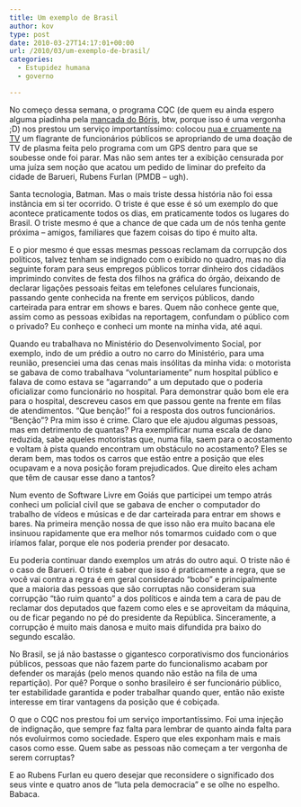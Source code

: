 ```yaml
---
title: Um exemplo de Brasil
author: kov
type: post
date: 2010-03-27T14:17:01+00:00
url: /2010/03/um-exemplo-de-brasil/
categories:
  - Estupidez humana
  - governo

---
```

No começo dessa semana, o programa CQC (de quem eu ainda espero alguma piadinha pela [mancada do Bóris](http://www.youtube.com/watch?v=_esZYkpcFS8&feature=related), btw, porque isso é uma vergonha ;D) nos prestou um serviço importantíssimo: colocou [nua e cruamente na TV](http://www.band.com.br/cqc/blog.asp?id=279666) um flagrante de funcionários públicos se apropriando de uma doação de TV de plasma feita pelo programa com um GPS dentro para que se soubesse onde foi parar. Mas não sem antes ter a exibição censurada por uma juíza sem noção que acatou um pedido de liminar do prefeito da cidade de Barueri, Rubens Furlan (PMDB &#8211; ugh).

Santa tecnologia, Batman. Mas o mais triste dessa história não foi essa instância em si ter ocorrido. O triste é que esse é só um exemplo do que acontece praticamente todos os dias, em praticamente todos os lugares do Brasil. O triste mesmo é que a chance de que cada um de nós tenha gente próxima &#8211; amigos, familiares que fazem coisas do tipo é muito alta.

E o pior mesmo é que essas mesmas pessoas reclamam da corrupção dos políticos, talvez tenham se indignado com o exibido no quadro, mas no dia seguinte foram para seus empregos públicos torrar dinheiro dos cidadãos imprimindo convites de festa dos filhos na gráfica do órgão, deixando de declarar ligações pessoais feitas em telefones celulares funcionais, passando gente conhecida na frente em serviços públicos, dando carteirada para entrar em shows e bares. Quem não conhece gente que, assim como as pessoas exibidas na reportagem, confundam o público com o privado? Eu conheço e conheci um monte na minha vida, até aqui.

Quando eu trabalhava no Ministério do Desenvolvimento Social, por exemplo, indo de um prédio a outro no carro do Ministério, para uma reunião, presenciei uma das cenas mais insólitas da minha vida: o motorista se gabava de como trabalhava &#8220;voluntariamente&#8221; num hospital público e falava de como estava se &#8220;agarrando&#8221; a um deputado que o poderia oficializar como funcionário no hospital. Para demonstrar quão bom ele era para o hospital, descreveu casos em que passou gente na frente em filas de atendimentos. &#8220;Que benção!&#8221; foi a resposta dos outros funcionários. &#8220;Benção&#8221;? Pra mim isso é crime. Claro que ele ajudou algumas pessoas, mas em detrimento de quantas? Pra exemplificar numa escala de dano reduzida, sabe aqueles motoristas que, numa fila, saem para o acostamento e voltam à pista quando encontram um obstáculo no acostamento? Eles se deram bem, mas todos os carros que estão entre a posição que eles ocupavam e a nova posição foram prejudicados. Que direito eles acham que têm de causar esse dano a tantos?

Num evento de Software Livre em Goiás que participei um tempo atrás conheci um policial civil que se gabava de encher o computador do trabalho de vídeos e músicas e de dar carteirada para entrar em shows e bares. Na primeira menção nossa de que isso não era muito bacana ele insinuou rapidamente que era melhor nós tomarmos cuidado com o que iríamos falar, porque ele nos poderia prender por desacato.

Eu poderia continuar dando exemplos um atrás do outro aqui. O triste não é o caso de Barueri. O triste é saber que isso é praticamente a regra, que se você vai contra a regra é em geral considerado &#8220;bobo&#8221; e principalmente que a maioria das pessoas que são corruptas não consideram sua corrupção &#8220;tão ruim quanto&#8221; a dos políticos e ainda tem a cara de pau de reclamar dos deputados que fazem como eles e se aproveitam da máquina, ou de ficar pegando no pé do presidente da República. Sinceramente, a corrupção é muito mais danosa e muito mais difundida pra baixo do segundo escalão.

No Brasil, se já não bastasse o gigantesco corporativismo dos funcionários públicos, pessoas que não fazem parte do funcionalismo acabam por defender os marajás (pelo menos quando não estão na fila de uma repartição). Por quê? Porque o sonho brasileiro é ser funcionário público, ter estabilidade garantida e poder trabalhar quando quer, então não existe interesse em tirar vantagens da posição que é cobiçada.

O que o CQC nos prestou foi um serviço importantíssimo. Foi uma injeção de indignação, que sempre faz falta para lembrar de quanto ainda falta para nós evoluirmos como sociedade. Espero que eles exponham mais e mais casos como esse. Quem sabe as pessoas não começam a ter vergonha de serem corruptas?

E ao Rubens Furlan eu quero desejar que reconsidere o significado dos seus vinte e quatro anos de &#8220;luta pela democracia&#8221; e se olhe no espelho. Babaca.